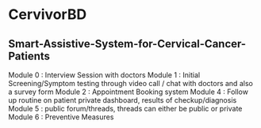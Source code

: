 # CervivorBD
## Smart-Assistive-System-for-Cervical-Cancer-Patients

Module 0 : Interview Session with doctors
Module 1 : Initial Screening/Symptom testing through video call / chat with doctors and also a survey form
Module 2 : Appointment Booking system
Module 4 : Follow up routine on patient private dashboard, results of checkup/diagnosis
Module 5 : public forum/threads, threads can either be public or private
Module 6 : Preventive Measures
